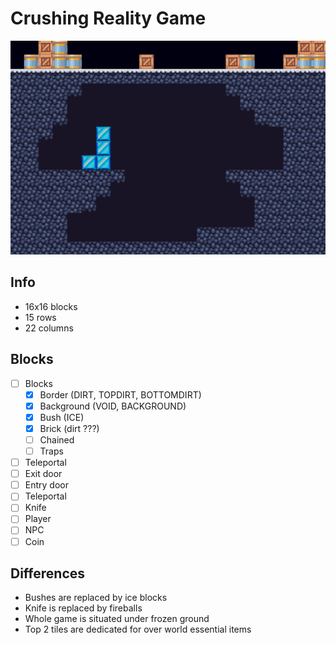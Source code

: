 # Crushing Reality Game
![Showcase](./showcase/first_map.png)


## Info
- 16x16 blocks
- 15 rows
- 22 columns

## Blocks
- [ ] Blocks
    - [x] Border (DIRT, TOPDIRT, BOTTOMDIRT)
    - [x] Background (VOID, BACKGROUND)
    - [x] Bush (ICE)
    - [x] Brick (dirt ???)
    - [ ] Chained
    - [ ] Traps
- [ ] Teleportal
- [ ] Exit door
- [ ] Entry door
- [ ] Teleportal
- [ ] Knife
- [ ] Player
- [ ] NPC
- [ ] Coin

## Differences
- Bushes are replaced by ice blocks
- Knife is replaced by fireballs
- Whole game is situated under frozen ground
- Top 2 tiles are dedicated for over world essential items